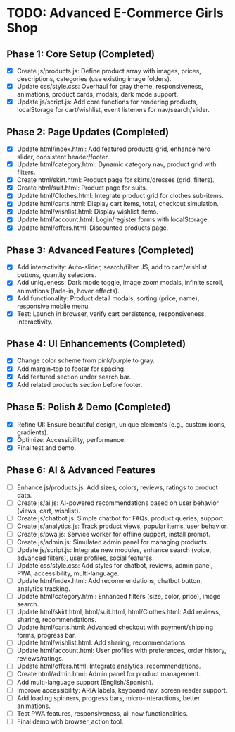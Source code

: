 # TODO: Advanced E-Commerce Girls Shop

## Phase 1: Core Setup (Completed)
- [x] Create js/products.js: Define product array with images, prices, descriptions, categories (use existing image folders).
- [x] Update css/style.css: Overhaul for gray theme, responsiveness, animations, product cards, modals, dark mode support.
- [x] Update js/script.js: Add core functions for rendering products, localStorage for cart/wishlist, event listeners for nav/search/slider.

## Phase 2: Page Updates (Completed)
- [x] Update html/index.html: Add featured products grid, enhance hero slider, consistent header/footer.
- [x] Update html/category.html: Dynamic category nav, product grid with filters.
- [x] Create html/skirt.html: Product page for skirts/dresses (grid, filters).
- [x] Create html/suit.html: Product page for suits.
- [x] Update html/Clothes.html: Integrate product grid for clothes sub-items.
- [x] Update html/carts.html: Display cart items, total, checkout simulation.
- [x] Update html/wishlist.html: Display wishlist items.
- [x] Update html/account.html: Login/register forms with localStorage.
- [x] Update html/offers.html: Discounted products page.

## Phase 3: Advanced Features (Completed)
- [x] Add interactivity: Auto-slider, search/filter JS, add to cart/wishlist buttons, quantity selectors.
- [x] Add uniqueness: Dark mode toggle, image zoom modals, infinite scroll, animations (fade-in, hover effects).
- [x] Add functionality: Product detail modals, sorting (price, name), responsive mobile menu.
- [x] Test: Launch in browser, verify cart persistence, responsiveness, interactivity.

## Phase 4: UI Enhancements (Completed)
- [x] Change color scheme from pink/purple to gray.
- [x] Add margin-top to footer for spacing.
- [x] Add featured section under search bar.
- [x] Add related products section before footer.

## Phase 5: Polish & Demo (Completed)
- [x] Refine UI: Ensure beautiful design, unique elements (e.g., custom icons, gradients).
- [x] Optimize: Accessibility, performance.
- [x] Final test and demo.

## Phase 6: AI & Advanced Features
- [ ] Enhance js/products.js: Add sizes, colors, reviews, ratings to product data.
- [ ] Create js/ai.js: AI-powered recommendations based on user behavior (views, cart, wishlist).
- [ ] Create js/chatbot.js: Simple chatbot for FAQs, product queries, support.
- [ ] Create js/analytics.js: Track product views, popular items, user behavior.
- [ ] Create js/pwa.js: Service worker for offline support, install prompt.
- [ ] Create js/admin.js: Simulated admin panel for managing products.
- [ ] Update js/script.js: Integrate new modules, enhance search (voice, advanced filters), user profiles, social features.
- [ ] Update css/style.css: Add styles for chatbot, reviews, admin panel, PWA, accessibility, multi-language.
- [ ] Update html/index.html: Add recommendations, chatbot button, analytics tracking.
- [ ] Update html/category.html: Enhanced filters (size, color, price), image search.
- [ ] Update html/skirt.html, html/suit.html, html/Clothes.html: Add reviews, sharing, recommendations.
- [ ] Update html/carts.html: Advanced checkout with payment/shipping forms, progress bar.
- [ ] Update html/wishlist.html: Add sharing, recommendations.
- [ ] Update html/account.html: User profiles with preferences, order history, reviews/ratings.
- [ ] Update html/offers.html: Integrate analytics, recommendations.
- [ ] Create html/admin.html: Admin panel for product management.
- [ ] Add multi-language support (English/Spanish).
- [ ] Improve accessibility: ARIA labels, keyboard nav, screen reader support.
- [ ] Add loading spinners, progress bars, micro-interactions, better animations.
- [ ] Test PWA features, responsiveness, all new functionalities.
- [ ] Final demo with browser_action tool.
